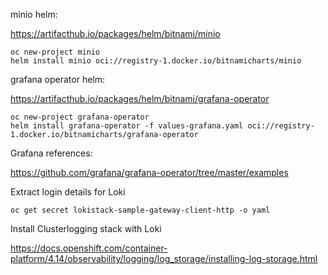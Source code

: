 minio helm:

https://artifacthub.io/packages/helm/bitnami/minio

```
oc new-project minio
helm install minio oci://registry-1.docker.io/bitnamicharts/minio
```


grafana operator helm:

https://artifacthub.io/packages/helm/bitnami/grafana-operator

```
oc new-project grafana-operator
helm install grafana-operator -f values-grafana.yaml oci://registry-1.docker.io/bitnamicharts/grafana-operator
```

Grafana references:

https://github.com/grafana/grafana-operator/tree/master/examples


Extract login details for Loki

``` 
oc get secret lokistack-sample-gateway-client-http -o yaml
```



Install Clusterlogging stack with Loki

https://docs.openshift.com/container-platform/4.14/observability/logging/log_storage/installing-log-storage.html
